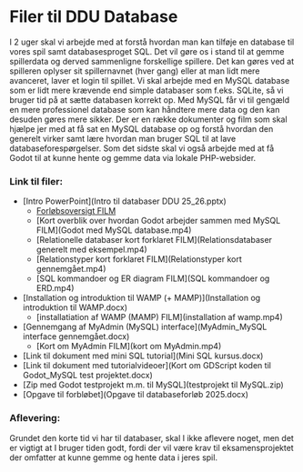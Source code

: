 <h1>Filer til DDU Database</h1>

I 2 uger skal vi arbejde med at forstå hvordan man kan tilføje en database til vores spil samt databasesproget SQL.
Det vil gøre os i stand til at gemme spillerdata og derved sammenligne forskellige spillere. Det kan gøres ved at spilleren oplyser sit
spillernavnet (hver gang) eller at man lidt mere avanceret, laver et login til spillet. 
Vi skal arbejde med en MySQL database som er lidt mere krævende end simple databaser som f.eks. SQLite, så vi bruger tid på at sætte databasen korrekt op.
Med MySQL får vi til gengæld en mere professionel database som kan håndtere mere data og den kan desuden gøres mere sikker.
Der er en række dokumenter og film som skal hjælpe jer med at få sat en MySQL database op og forstå hvordan den generelt virker samt lære hvordan man bruger
SQL til at lave databaseforespørgelser. Som det sidste skal vi også arbejde med at få Godot til at kunne hente og gemme data via lokale PHP-websider.


### Link til filer:
- [Intro PowerPoint](Intro til databaser DDU 25_26.pptx)
	- [Forløbsoversigt FILM](Projektforløb.mp4)
	- [Kort overblik over hvordan Godot arbejder sammen med MySQL FILM](Godot med MySQL database.mp4)
	- [Relationelle databaser kort forklaret FILM](Relationsdatabaser generelt med eksempel.mp4)
	- [Relationstyper kort forklaret FILM](Relationstyper kort gennemgået.mp4)
	- [SQL kommandoer og ER diagram FILM](SQL kommandoer og ERD.mp4)
- [Installation og introduktion til WAMP (+ MAMP)](Installation og introduktion til WAMP.docx)
	- [installatiation af WAMP (MAMP) FILM](installation af wamp.mp4)
- [Gennemgang af MyAdmin (MySQL) interface](MyAdmin_MySQL interface gennemgået.docx)
	- [Kort om MyAdmin FILM](kort om MyAdmin.mp4)
- [Link til dokument med mini SQL tutorial](Mini SQL kursus.docx)
- [Link til dokument med tutorialvideoer](Kort om GDScript koden til Godot_MySQL test projektet.docx)
- [Zip med Godot testprojekt m.m. til MySQL](testprojekt til MySQL.zip)
- [Opgave til forbløbet](Opgave til databaseforløb 2025.docx)



### Aflevering:
Grundet den korte tid vi har til databaser, skal I ikke aflevere noget, men det er vigtigt at I bruger tiden godt, fordi der vil være krav
til eksamensprojektet der omfatter at kunne gemme og hente data i jeres spil.





